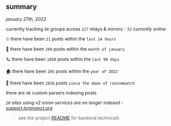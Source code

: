 
## summary
_january 27th, 2022_

currently tracking `88` groups across `127` relays & mirrors - _`52` currently online_

⏲ there have been `21` posts within the `last 24 hours`

🦈 there have been `269` posts within the `month of january`

🪐 there have been `1050` posts within the `last 90 days`

🏚 there have been `265` posts within the `year of 2022`

🦕 there have been `2626` posts `since the dawn of ransomwatch`

there are `48` custom parsers indexing posts

_`20` sites using v2 onion services are no longer indexed - [support.torproject.org](https://support.torproject.org/onionservices/v2-deprecation/)_

> see the project [README](https://github.com/thetanz/ransomwatch#ransomwatch--) for backend technicals
